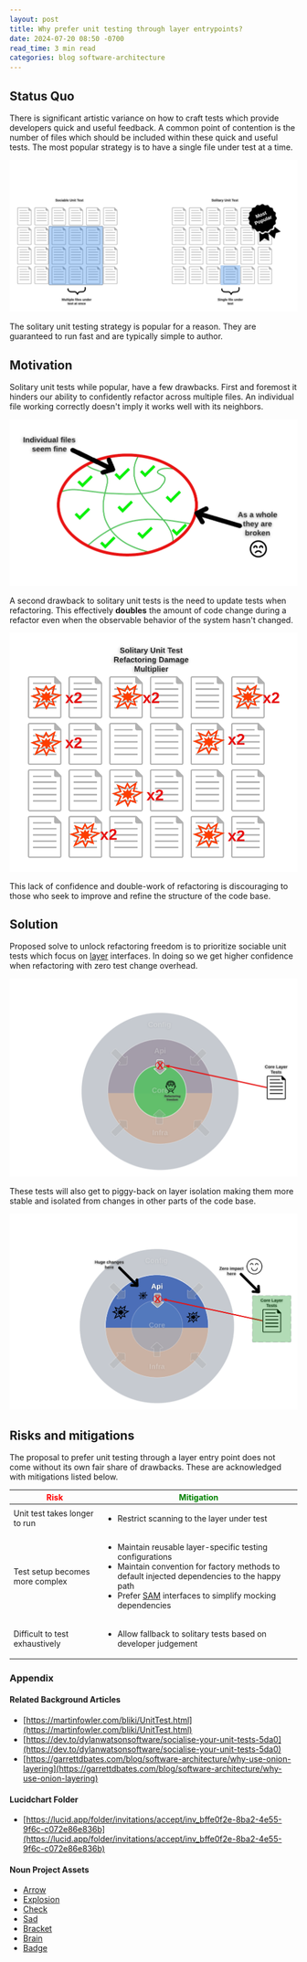 ```yaml
---
layout: post
title: Why prefer unit testing through layer entrypoints?
date: 2024-07-20 08:50 -0700
read_time: 3 min read
categories: blog software-architecture
---
```


## Status Quo
There is significant artistic variance on how to craft tests which provide developers quick and useful feedback. A common point of contention is the number of files which should be included within these quick and useful tests. The most popular strategy is to have a single file under test at a time.

![Most popular solitary unit testing](/assets/why-prefer-unit-testing-through-a-layer-entrypoint/most-popular.png)

The solitary unit testing strategy is popular for a reason. They are guaranteed to run fast and are typically simple to author. 

## Motivation
Solitary unit tests while popular, have a few drawbacks. First and foremost it hinders our ability to confidently refactor across multiple files. An individual file working correctly doesn't imply it works well with its neighbors.  

![Refactoring multiple files](/assets/why-prefer-unit-testing-through-a-layer-entrypoint/refactoring-multiple-files.png)

A second drawback to solitary unit tests is the need to update tests when refactoring. This effectively **doubles** the amount of code change during a refactor even when the observable behavior of the system hasn't changed.

![Solitary refactor damage multiplier](/assets/why-prefer-unit-testing-through-a-layer-entrypoint/solitary-refactor-damage-multiplier.png)

This lack of confidence and double-work of refactoring is discouraging to those who seek to improve and refine the structure of the code base.

## Solution
Proposed solve to unlock refactoring freedom is to prioritize sociable unit tests which focus on [layer](/blog/why-use-onion-layering) interfaces. In doing so we get higher confidence when refactoring with zero test change overhead.

![Refactoring freedom](/assets/why-prefer-unit-testing-through-a-layer-entrypoint/refactoring-freedom.png)

These tests will also get to piggy-back on layer isolation making them more stable and isolated from changes in other parts of the code base.

![Layer change isolation](/assets/why-prefer-unit-testing-through-a-layer-entrypoint/layer-change-isolation.png)

## Risks and mitigations
The proposal to prefer unit testing through a layer entry point does not come without its own fair share of drawbacks. These are acknowledged with mitigations listed below.

<table>
  <thead>
    <tr>
      <th><span style="color:red">Risk</span></th>
      <th><span style="color:green">Mitigation</span></th>
    </tr>
  </thead>
  <tbody>
    <tr>
      <td>Unit test takes longer to run</td>
      <td><ul><li>Restrict scanning to the layer under test</li></ul></td>
    </tr>
    <tr>
      <td>Test setup becomes more complex</td>
      <td><ul><li>Maintain reusable layer-specific testing configurations</li><li>Maintain convention for factory methods to default injected dependencies to the happy path</li><li>Prefer <a href="https://kotlinlang.org/docs/fun-interfaces.html#sam-conversions">SAM</a> interfaces to simplify mocking dependencies</li></ul></td>
    </tr>
    <tr>
      <td>Difficult to test exhaustively</td>
      <td><ul><li>Allow fallback to solitary tests based on developer judgement</li></ul></td>
    </tr>
  </tbody>
</table>


### Appendix

#### Related Background Articles
* [https://martinfowler.com/bliki/UnitTest.html](https://martinfowler.com/bliki/UnitTest.html)
* [https://dev.to/dylanwatsonsoftware/socialise-your-unit-tests-5da0](https://dev.to/dylanwatsonsoftware/socialise-your-unit-tests-5da0)
* [https://garrettdbates.com/blog/software-architecture/why-use-onion-layering](https://garrettdbates.com/blog/software-architecture/why-use-onion-layering)

#### Lucidchart Folder
* [https://lucid.app/folder/invitations/accept/inv_bffe0f2e-8ba2-4e55-9f6c-c072e86e836b](https://lucid.app/folder/invitations/accept/inv_bffe0f2e-8ba2-4e55-9f6c-c072e86e836b)

#### Noun Project Assets
* [Arrow](https://thenounproject.com/icon/arrow-2146615/)
* [Explosion](https://thenounproject.com/icon/explosion-563988/)
* [Check](https://thenounproject.com/icon/yes-5537946/)
* [Sad](https://thenounproject.com/icon/sad-1515667/)
* [Bracket](https://thenounproject.com/icon/bracket-3883565/)
* [Brain](https://thenounproject.com/icon/brain-475578/)
* [Badge](https://thenounproject.com/icon/badge-1114431/)